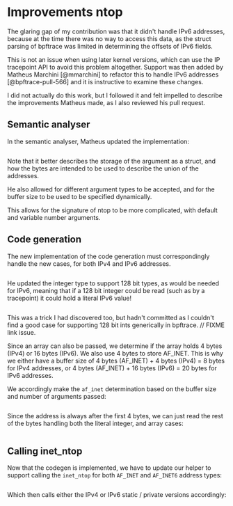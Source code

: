 # Improvements ntop

The glaring gap of my contribution was that it didn't handle IPv6 addresses,
because at the time there was no way to access this data, as the struct parsing
of bpftrace was limited in determining the offsets of IPv6 fields.

This is not an issue when using later kernel versions, which can use the
IP tracepoint API to avoid this problem altogether. Support was then added by
Matheus Marchini [@mmarchini] to refactor this to handle IPv6 addresses
[@bpftrace-pull-566] and it is instructive to examine these changes.

I did not actually do this work, but I followed it and felt impelled to
describe the improvements Matheus made, as I also reviewed his pull request.

## Semantic analyser

In the semantic analyser, Matheus updated the implementation:

```{.cpp include=src/bpftrace-566/src/ast/semantic_analyser.cpp startLine=313 endLine=345}
```

Note that it better describes the storage of the argument as a struct, and how
the bytes are intended to be used to describe the union of the addresses.

He also allowed for different argument types to be accepted, and for the buffer
size to be used to be specified dynamically.

This allows for the signature of ntop to be more complicated, with default and
variable number arguments.

## Code generation

The new implementation of the code generation must correspondingly handle the
new cases, for both IPv4 and IPv6 addresses.

```{.cpp include=src/bpftrace-566/src/ast/codegen_llvm.cpp startLine=477 endLine=515}
```

He updated the integer type to support 128 bit types, as would be needed for
IPv6, meaning that if a 128 bit integer could be read (such as by a tracepoint)
it could hold a literal IPv6 value!

```{.cpp include=src/bpftrace-566/src/ast/irbuilderbpf.cpp startLine=111 endLine=115}
```

This was a trick I had discovered too, but hadn't committed as I couldn't find
a good case for supporting 128 bit ints generically in bpftrace. // FIXME link issue.

Since an array can also be passed, we determine if the array holds 4 bytes
(IPv4) or 16 bytes (IPv6). We also use 4 bytes to store AF_INET. This is why we
either have a buffer size of 4 bytes (AF_INET) + 4 bytes (IPv4) = 8 bytes for
IPv4 addresses, or 4 bytes (AF_INET) + 16 bytes (IPv6) = 20 bytes for IPv6
addresses.

We accordingly make the `af_inet` determination based on the buffer size and
number of arguments passed:

```{.cpp include=src/bpftrace-566/src/ast/codegen_llvm.cpp startLine=491 endLine=503}
```

Since the address is always after the first 4 bytes, we can just read the rest
of the bytes handling both the literal integer, and array cases:

```{.cpp include=src/bpftrace-566/src/ast/codegen_llvm.cpp startLine=505 endLine=512}
```

## Calling inet_ntop

Now that the codegen is implemented, we have to update our helper to support
calling the `inet_ntop` for both `AF_INET` and `AF_INET6` address types:

```{.cpp include=src/bpftrace-566/src/bpftrace.cpp startLine=1675 endLine=1688}
```

Which then calls either the IPv4 or IPv6 static / private versions accordingly:

```{.cpp include=src/bpftrace-566/src/bpftrace.cpp startLine=1661 endLine=1672}
```
